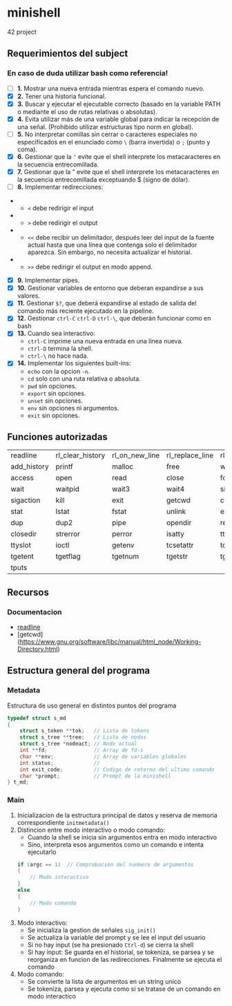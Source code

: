 # minishell
42 project

## Requerimientos del subject

### En caso de duda utilizar **bash** como referencia!

- [ ] **1.** Mostrar una nueva entrada mientras espera el comando nuevo.
- [x] **2.** Tener una historia funcional.
- [x] **3.** Buscar y ejecutar el ejecutable correcto (basado en la variable PATH o mediante el uso de rutas relativas o absolutas).
- [x] **4.** Evita utilizar más de una variable global para indicar la recepción de una señal. (Prohibido utilizar estructuras tipo norm en global).
- [ ] **5.** No interpretar comillas sin cerrar o caracteres especiales no especificados en el enunciado como `\` (barra invertida) o `;` (punto y coma).
- [x] **6.** Gestionar que la `’` evite que el shell interprete los metacaracteres en la secuencia entrecomillada.
- [x] **7.** Gestionar que la " evite que el shell interprete los metacaracteres en la secuencia entrecomillada exceptuando $ (signo de dólar).
- [ ] **8.** Implementar redirecciones:
- - `<` debe redirigir el input
- - `>` debe redirigir el output 
- - `<<` debe recibir un delimitador, después leer del input de la fuente actual hasta que una línea que contenga solo el delimitador aparezca. Sin embargo, no necesita actualizar el historial.
- - `>>` debe redirigir el output en modo append.
- [x] **9.** Implementar pipes.
- [x] **10.** Gestionar variables de entorno que deberan expandirse a sus valores.
- [x] **11.** Gestionar `$?`, que deberá expandirse al estado de salida del comando más reciente ejecutado en la pipeline.
- [x] **12.** Gestionar `ctrl-C` `ctrl-D` `ctrl-\`, que deberán funcionar como en bash
- [x] **13.** Cuando sea interactivo:
    - `ctrl-C` imprime una nueva entrada en una línea nueva.
    - `ctrl-D` termina la shell.
    - `ctrl-\` no hace nada.
- [x] **14.** Implementar los siguientes built-ins:
    - `echo` con la opcion `-n`.
    - `cd` solo con una ruta relativa o absoluta.
    - `pwd` sin opciones.
    - `export` sin opciones.
    - `unset` sin opciones.
    - `env` sin opciones ni argumentos.
    - `exit` sin opciones.
    

## Funciones autorizadas

|   |   |   |   |   |
|---|---|---|---|---|
| readline | rl_clear_history | rl_on_new_line | rl_replace_line | rl_redisplay | 
| add_history | printf | malloc | free | write | 
| access | open | read | close | fork | 
| wait | waitpid | wait3 | wait4 | signal | 
| sigaction | kill | exit | getcwd | chdir | 
| stat | lstat | fstat | unlink | execve | 
| dup | dup2 | pipe | opendir | readdir | 
| closedir | strerror | perror | isatty | ttyname | 
| ttyslot | ioctl | getenv | tcsetattr | tcgetattr | 
| tgetent | tgetflag | tgetnum | tgetstr | tgoto | 
| tputs | | | | |

## Recursos

### Documentacion
- [readline](https://web.mit.edu/gnu/doc/html/rlman_2.html)
- [getcwd] (https://www.gnu.org/software/libc/manual/html_node/Working-Directory.html)

## Estructura general del programa
### Metadata
Estructura de uso general en distintos puntos del programa
```c
typedef struct s_md
{
    struct s_token **tok;   // Lista de tokens
    struct s_tree **tree;   // Lista de nodos
    struct s_tree *nodeact; // Nodo actual
    int **fd;               // Array de fd-s
    char **env;             // Array de variables globales
    int	status;             // 
    int	exit_code;          // Codigo de retorno del ultimo comando
    char *prompt;           // Prompt de la minishell
} t_md;
``` 

### Main

1. Inicializacion de la estructura principal de datos y reserva de memoria correspondiente `initmetadata()`
2. Distincion entre modo interactivo o modo comando: 
    - Cuando la shell se inicia sin argumentos entra en modo interactivo
    - Sino, interpreta esos argumentos como un comando e intenta ejecutarlo
    ```C
    if (argc == 1)  // Comprobacion del nunmero de argumentos
    {
        // Modo interactivo 
    }
    else 
    {
        // Modo comando
    }
    ```
3. Modo interactivo:
    - Se inicializa la gestion de señales `sig_init()`
    - Se actualiza la variable del prompt y se lee el input del usuario
    - Si no hay input (se ha presionado `Ctrl-d`) se cierra la shell
    - Si hay input: Se guarda en el historial, se tokeniza, se parsea y 
    se reorganiza en funcion de las redirecciones. Finalmente se ejecuta el comando
4. Modo comando:
    - Se convierte la lista de argumentos en un string unico
    - Se tokeniza, parsea y ejecuta como si se tratase de un comando en modo interactico

